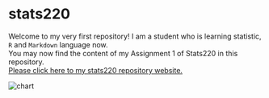 # stats220
Welcome to my very first repository! I am a student who is learning statistic, `R` and `Markdown` language now.  
You may now find the content of my Assignment 1 of Stats220 in this repository.  
[Please click here to my stats220 repository website.](https://220pmc.github.io/stats220/)  

![chart](https://cdn3.iconfinder.com/data/icons/higher-education-icon-set/256/chart.png)  

